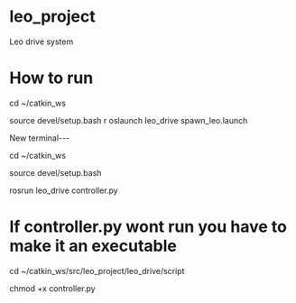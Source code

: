 # leo_project
Leo drive system

# How to run


cd ~/catkin_ws

source devel/setup.bash
r
oslaunch leo_drive spawn_leo.launch

New terminal---

cd ~/catkin_ws

source devel/setup.bash

rosrun leo_drive controller.py

# If controller.py wont run you have to make it an executable

cd ~/catkin_ws/src/leo_project/leo_drive/script

chmod +x controller.py
